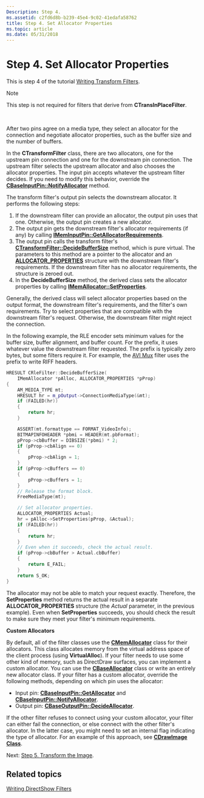 ```yaml
---
Description: Step 4.
ms.assetid: c2fd6d8b-b239-45e4-9c02-41edafa58762
title: Step 4. Set Allocator Properties
ms.topic: article
ms.date: 05/31/2018
---
```


# Step 4. Set Allocator Properties

This is step 4 of the tutorial [Writing Transform Filters](writing-transform-filters.md).

> [!Note]  
> This step is not required for filters that derive from **CTransInPlaceFilter**.

 

After two pins agree on a media type, they select an allocator for the connection and negotiate allocator properties, such as the buffer size and the number of buffers.

In the **CTransformFilter** class, there are two allocators, one for the upstream pin connection and one for the downstream pin connection. The upstream filter selects the upstream allocator and also chooses the allocator properties. The input pin accepts whatever the upstream filter decides. If you need to modify this behavior, override the [**CBaseInputPin::NotifyAllocator**](cbaseinputpin-notifyallocator.md) method.

The transform filter's output pin selects the downstream allocator. It performs the following steps:

1.  If the downstream filter can provide an allocator, the output pin uses that one. Otherwise, the output pin creates a new allocator.
2.  The output pin gets the downstream filter's allocator requirements (if any) by calling [**IMemInputPin::GetAllocatorRequirements**](/windows/desktop/api/Strmif/nf-strmif-imeminputpin-getallocatorrequirements).
3.  The output pin calls the transform filter's [**CTransformFilter::DecideBufferSize**](ctransformfilter-decidebuffersize.md) method, which is pure virtual. The parameters to this method are a pointer to the allocator and an [**ALLOCATOR\_PROPERTIES**](/windows/desktop/api/strmif/ns-strmif-_allocatorproperties) structure with the downstream filter's requirements. If the downstream filter has no allocator requirements, the structure is zeroed out.
4.  In the **DecideBufferSize** method, the derived class sets the allocator properties by calling [**IMemAllocator::SetProperties**](/windows/desktop/api/Strmif/nf-strmif-imemallocator-setproperties).

Generally, the derived class will select allocator properties based on the output format, the downstream filter's requirements, and the filter's own requirements. Try to select properties that are compatible with the downstream filter's request. Otherwise, the downstream filter might reject the connection.

In the following example, the RLE encoder sets minimum values for the buffer size, buffer alignment, and buffer count. For the prefix, it uses whatever value the downstream filter requested. The prefix is typically zero bytes, but some filters require it. For example, the [AVI Mux](avi-mux-filter.md) filter uses the prefix to write RIFF headers.


```C++
HRESULT CRleFilter::DecideBufferSize(
    IMemAllocator *pAlloc, ALLOCATOR_PROPERTIES *pProp)
{
    AM_MEDIA_TYPE mt;
    HRESULT hr = m_pOutput->ConnectionMediaType(&mt);
    if (FAILED(hr))
    {
        return hr;
    }

    ASSERT(mt.formattype == FORMAT_VideoInfo);
    BITMAPINFOHEADER *pbmi = HEADER(mt.pbFormat);
    pProp->cbBuffer = DIBSIZE(*pbmi) * 2; 
    if (pProp->cbAlign == 0)
    {
        pProp->cbAlign = 1;
    }
    if (pProp->cBuffers == 0)
    {
        pProp->cBuffers = 1;
    }
    // Release the format block.
    FreeMediaType(mt);

    // Set allocator properties.
    ALLOCATOR_PROPERTIES Actual;
    hr = pAlloc->SetProperties(pProp, &Actual);
    if (FAILED(hr)) 
    {
        return hr;
    }
    // Even when it succeeds, check the actual result.
    if (pProp->cbBuffer > Actual.cbBuffer) 
    {
        return E_FAIL;
    }
    return S_OK;
}
```



The allocator may not be able to match your request exactly. Therefore, the **SetProperties** method returns the actual result in a separate **ALLOCATOR\_PROPERTIES** structure (the *Actual* parameter, in the previous example). Even when **SetProperties** succeeds, you should check the result to make sure they meet your filter's minimum requirements.

**Custom Allocators**

By default, all of the filter classes use the [**CMemAllocator**](cmemallocator.md) class for their allocators. This class allocates memory from the virtual address space of the client process (using **VirtualAlloc**). If your filter needs to use some other kind of memory, such as DirectDraw surfaces, you can implement a custom allocator. You can use the [**CBaseAllocator**](cbaseallocator.md) class or write an entirely new allocator class. If your filter has a custom allocator, override the following methods, depending on which pin uses the allocator:

-   Input pin: [**CBaseInputPin::GetAllocator**](cbaseinputpin-getallocator.md) and [**CBaseInputPin::NotifyAllocator**](cbaseinputpin-notifyallocator.md).
-   Output pin: [**CBaseOutputPin::DecideAllocator**](cbaseoutputpin-decideallocator.md).

If the other filter refuses to connect using your custom allocator, your filter can either fail the connection, or else connect with the other filter's allocator. In the latter case, you might need to set an internal flag indicating the type of allocator. For an example of this approach, see [**CDrawImage Class**](cdrawimage.md).

Next: [Step 5. Transform the Image](step-5--transform-the-image.md).

## Related topics

<dl> <dt>

[Writing DirectShow Filters](writing-directshow-filters.md)
</dt> </dl>

 

 



